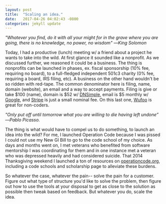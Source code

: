 ```yaml
---
layout: post
title:  "Scaling an idea."
date:   2017-04-26 04:02:43 -0800
categories: jekyll update
---
```


_"Whatever you find, do it with all your might for in the grave where you are going, there is no knowledge, no power, no wisdom" ―King Solomon_

Today, I had a productive (lunch) meeting w/ a friend about a project he wants to take into the wild. At first glance it sounded like a nonprofit. As we discussed further, we reasoned it could be a business. The thing is nonprofits can be launched in phases, ex. fiscal sponsorship (10% fee, requiring no board), to a full-fledged independent 501c3 charity (0% fee, requiring a board, IRS filing, etc). A business on the other hand wouldn't be so ridden with red-tape. The common denominator here is filing, name, domain (website), an email and a way to accept payments. Filing is give or take $100 (name), domain is $52 w/ [DNSimple](https://dnsimple.com/), email is $5 monthly w/ [Google](https://gsuite.google.com), and [Stripe](https://stripe.com/) is just a small nominal fee. On this last one, [Wufoo](https://www.wufoo.com/) is great for non-coders.

_"Only put off until tomorrow what you are willing to die having left undone” ―Pablo Picasso._

The thing is what would have to compel us to do something, to launch an idea into the wild? For me, I launched Operation Code because I was pissed I could not use my New GI Bill to go to the code school of my choice. As days and months went on, I met veterans who benefited from software mentorship I was coordinating for them and in one instance met a veteran who was depressed heavily and had considered suicide. That 2014 Thanksgiving weekend I launched a ton of resources on [operationcode.org](https://operationcode.org/), including a code schools and scholarship page to alleviate these burdens.

So whatever the case, whatever the pain-- solve the pain for a customer. Figure out what type of structure you'd like to solve the problem, then figure out how to use the tools at your disposal to get as close to the solution as possible then tweak based on feedback. But whatever you do, scale the idea.
